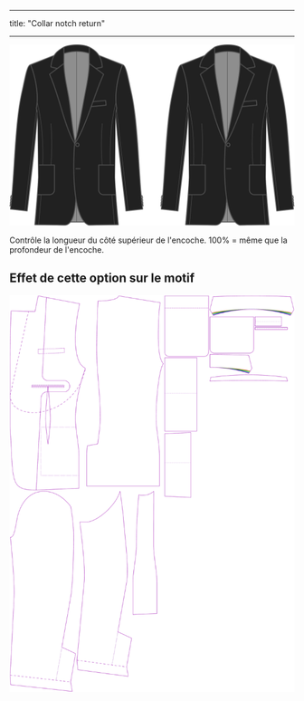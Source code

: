 - - -
title: "Collar notch return"
- - -

![Revers du col cranté](collarnotchreturn.svg)

Contrôle la longueur du côté supérieur de l'encoche. 100% = même que la profondeur de l'encoche.

## Effet de cette option sur le motif

![Cette image montre l'effet de cette option en superposant plusieurs variantes qui ont une valeur différente pour cette option](jaeger_collarnotchreturn_sample.svg "Effet de cette option sur le modèle")
